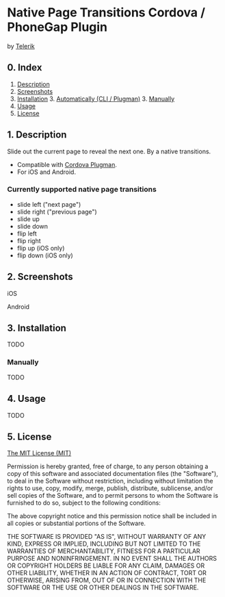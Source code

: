 # Native Page Transitions Cordova / PhoneGap Plugin
by [Telerik](http://www.telerik.com)

## 0. Index

1. [Description](#1-description)
2. [Screenshots](#2-screenshots)
3. [Installation](#3-installation)
	3. [Automatically (CLI / Plugman)](#automatically-cli--plugman)
	3. [Manually](#manually)
4. [Usage](#4-usage)
5. [License](#5-license)

## 1. Description

Slide out the current page to reveal the next one. By a native transitions.

* Compatible with [Cordova Plugman](https://github.com/apache/cordova-plugman).
* For iOS and Android.

### Currently supported native page transitions

* slide left ("next page")
* slide right ("previous page")
* slide up
* slide down
* flip left
* flip right
* flip up (iOS only)
* flip down (iOS only)

## 2. Screenshots

iOS

<!--img src="screenshots/ios/slide-full.png" width="235"/>&nbsp;
<img src="screenshots/ios/slide-partial.png" width="235"/-->

Android

<!--img src="screenshots/android/slide-full.png" width="235"/>&nbsp;
<img src="screenshots/android/slide-partial.png" width="235"/-->

## 3. Installation

TODO

### Manually

TODO


## 4. Usage

TODO

## 5. License

[The MIT License (MIT)](http://www.opensource.org/licenses/mit-license.html)

Permission is hereby granted, free of charge, to any person obtaining a copy
of this software and associated documentation files (the "Software"), to deal
in the Software without restriction, including without limitation the rights
to use, copy, modify, merge, publish, distribute, sublicense, and/or sell
copies of the Software, and to permit persons to whom the Software is
furnished to do so, subject to the following conditions:

The above copyright notice and this permission notice shall be included in
all copies or substantial portions of the Software.

THE SOFTWARE IS PROVIDED "AS IS", WITHOUT WARRANTY OF ANY KIND, EXPRESS OR
IMPLIED, INCLUDING BUT NOT LIMITED TO THE WARRANTIES OF MERCHANTABILITY,
FITNESS FOR A PARTICULAR PURPOSE AND NONINFRINGEMENT. IN NO EVENT SHALL THE
AUTHORS OR COPYRIGHT HOLDERS BE LIABLE FOR ANY CLAIM, DAMAGES OR OTHER
LIABILITY, WHETHER IN AN ACTION OF CONTRACT, TORT OR OTHERWISE, ARISING FROM,
OUT OF OR IN CONNECTION WITH THE SOFTWARE OR THE USE OR OTHER DEALINGS IN
THE SOFTWARE.
